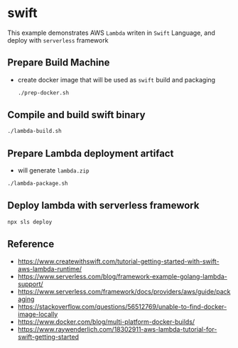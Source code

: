 # swift

This example demonstrates AWS `Lambda` writen in `Swift` Language, and deploy with `serverless` framework

## Prepare Build Machine

- create docker image that will be used as `swift` build and packaging
    ```bash
    ./prep-docker.sh
    ```

## Compile and build swift binary

```bash
./lambda-build.sh
```

## Prepare Lambda deployment artifact

- will generate `lambda.zip`
```bash
./lambda-package.sh
```

## Deploy lambda with serverless framework

```bash
npx sls deploy
```

## Reference

- https://www.createwithswift.com/tutorial-getting-started-with-swift-aws-lambda-runtime/
- https://www.serverless.com/blog/framework-example-golang-lambda-support/
- https://www.serverless.com/framework/docs/providers/aws/guide/packaging
- https://stackoverflow.com/questions/56512769/unable-to-find-docker-image-locally
- https://www.docker.com/blog/multi-platform-docker-builds/
- https://www.raywenderlich.com/18302911-aws-lambda-tutorial-for-swift-getting-started
